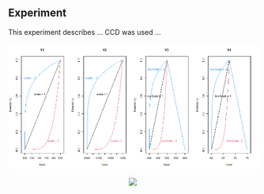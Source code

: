 ## Experiment

This experiment describes ...
CCD was used ...

<p align="center">
  <img src="single_desirabilities.png">
</p>


<p align="center">
  <img src="Plot_Desirability.gif">
</p>

<!-- ![](Plot_Desirability.gif) -->
